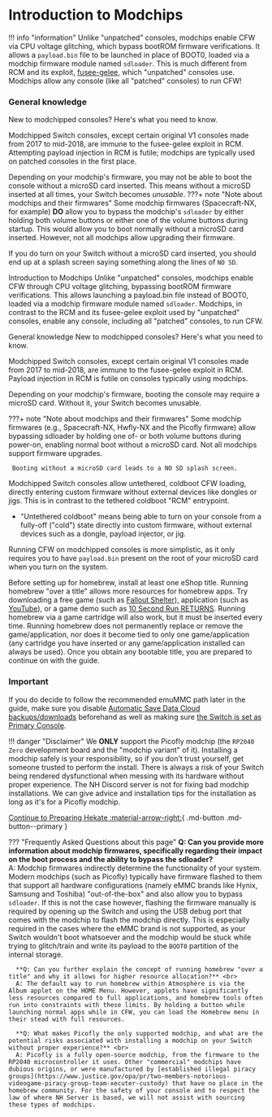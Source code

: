 # Introduction to Modchips

!!! info "information"
    Unlike "unpatched" consoles, modchips enable CFW via CPU voltage glitching, which bypass bootROM firmware verifications. It allows a ``payload.bin`` file to be launched in place of BOOT0, loaded via a modchip firmware module named `sdloader`. This is much different from RCM and its exploit, [fusee-gelee](https://github.com/Qyriad/fusee-launcher/blob/master/report/fusee_gelee.md), which "unpatched" consoles use.
    Modchips allow any console (like all "patched" consoles) to run CFW!

### **General knowledge**

New to modchipped consoles? Here's what you need to know.

Modchipped Switch consoles, except certain original V1 consoles made from 2017 to mid-2018, are immune to the fusee-gelee exploit in RCM. Attempting payload injection in RCM is futile; modchips are typically used on patched consoles in the first place.

Depending on your modchip's firmware, you may not be able to boot the console without a microSD card inserted.
This means without a microSD inserted at all times, your Switch becomes *unusable*.
???+ note "Note about modchips and their firmwares"
    Some modchip firmwares (Spacecraft-NX, for example) **DO** allow you to bypass the modchip's `sdloader` by either holding both volume buttons or either one of the volume buttons during startup. This would allow you to boot normally without a microSD card inserted. However, not all modchips allow upgrading their firmware.

If you do turn on your Switch without a microSD card inserted, you should end up at a splash screen saying something along the lines of `NO SD`.


Introduction to Modchips
Unlike "unpatched" consoles, modchips enable CFW through CPU voltage glitching, bypassing bootROM firmware verifications. This allows launching a payload.bin file instead of BOOT0, loaded via a modchip firmware module named `sdloader`. Modchips, in contrast to the RCM and its fusee-gelee exploit used by "unpatched" consoles, enable any console, including all "patched" consoles, to run CFW.

General knowledge
New to modchipped consoles? Here's what you need to know.

Modchipped Switch consoles, except certain original V1 consoles made from 2017 to mid-2018, are immune to the fusee-gelee exploit in RCM. Payload injection in RCM is futile on consoles typically using modchips.

Depending on your modchip's firmware, booting the console may require a microSD card. Without it, your Switch becomes unusable.

???+ note "Note about modchips and their firmwares"
     Some modchip firmwares (e.g., Spacecraft-NX, Hwfly-NX and the Picofly firmware) allow bypassing sdloader by holding one of- or both volume buttons during power-on, enabling normal boot without a microSD card. Not all modchips support firmware upgrades.

     Booting without a microSD card leads to a NO SD splash screen.

Modchipped Switch consoles allow untethered, coldboot CFW loading, directly entering custom firmware without external devices like dongles or jigs. This is in contrast to the tethered coldboot "RCM" entrypoint.

- "Untethered coldboot" means being able to turn on your console from a fully-off ("cold") state directly into custom firmware, without external devices such as a dongle, payload injector, or jig.

Running CFW on modchipped consoles is more simplistic, as it only requires you to have `payload.bin` present on the root of your microSD card when you turn on the system.

Before setting up for homebrew, install at least one eShop title. Running homebrew "over a title" allows more resources for homebrew apps. Try downloading a free game (such as [Fallout Shelter](https://www.nintendo.com/games/detail/fallout-shelter-switch/)), application (such as [YouTube](https://www.nintendo.com/games/detail/youtube-switch/)), or a game demo such as [10 Second Run RETURNS](https://www.nintendo.com/games/detail/10-second-run-returns-switch). Running homebrew via a game cartridge will also work, but it must be inserted every time. Running homebrew does not permanently replace or remove the game/application, nor does it become tied to only one game/application (any cartridge you have inserted or any game/application installed can always be used). Once you obtain any bootable title, you are prepared to continue on with the guide.

### **Important**
If you do decide to follow the recommended emuMMC path later in the guide, make sure you disable [Automatic Save Data Cloud backups/downloads](https://www.nintendo.co.uk/Support/Nintendo-Switch/How-to-Enable-Disable-Automatic-Save-Data-Backups-and-Downloads-1434310.html) beforehand as well as making sure [the Switch is set as Primary Console](https://en-americas-support.nintendo.com/app/answers/detail/a_id/22453/~/how-to-change-the-primary-console-for-your-nintendo-account).


!!! danger "Disclaimer"
    We **ONLY** support the Picofly modchip (the `RP2040 Zero` development board and the "modchip variant" of it). Installing a modchip safely is your responsibility, so if you don't trust yourself, get someone trusted to perform the install.
    There is always a risk of your Switch being rendered dysfunctional when messing with its hardware without proper experience.
    The NH Discord server is not for fixing bad modchip installations.
    We can give advice and installation tips for the installation as long as it's for a Picofly modchip.

[Continue to Preparing Hekate :material-arrow-right:](preparing_hekate.md){ .md-button .md-button--primary }

??? "Frequently Asked Questions about this page"
      **Q: Can you provide more information about modchip firmwares, specifically regarding their impact on the boot process and the ability to bypass the sdloader?** <br>
      A: Modchip firmwares indirectly determine the functionality of your system. Modern modchips (such as Picofly) typically have firmware flashed to them that support all hardware configurations (namely eMMC brands like Hynix, Samsung and Toshiba) "out-of-the-box" and also allow you to bypass `sdloader`. If this is not the case however, flashing the firmware manually is required by opening up the Switch and using the USB debug port that comes with the modchip to flash the modchip directly. This is especially required in the cases where the eMMC brand is not supported, as your Switch wouldn't boot whatsoever and the modchip would be stuck while trying to glitch/train and write its payload to the `BOOT0` partition of the internal storage.

      **Q: Can you further explain the concept of running homebrew "over a title" and why it allows for higher resource allocation?** <br>
      A: The default way to run homebrew within Atmosphère is via the Album applet on the HOME Menu. However, applets have significantly less resources compared to full applications, and homebrew tools often run into constraints with these limits. By holding a button while launching normal apps while in CFW, you can load the Homebrew menu in their stead with full resources.

      **Q: What makes Picofly the only supported modchip, and what are the potential risks associated with installing a modchip on your Switch without proper experience?** <br>
      A: Picofly is a fully open-source modchip, from the firmware to the RP2040 microcontroller it uses. Other "commercial" modchips have dubious origins, or were manufactured by [established illegal piracy groups](https://www.justice.gov/opa/pr/two-members-notorious-videogame-piracy-group-team-xecuter-custody) that have no place in the homebrew community. For the safety of your console and to respect the law of where NH Server is based, we will not assist with sourcing these types of modchips.
